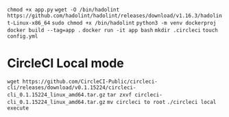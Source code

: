 `chmod +x app.py`
`wget -O /bin/hadolint https://github.com/hadolint/hadolint/releases/download/v1.16.3/hadolint-Linux-x86_64`
`sudo chmod +x /bin/hadolint`
`python3 -m venv dockerproj`
`docker build --tag=app .`
`docker run -it app bash`
`mkdir .circleci`
`touch config.yml`

# CircleCI Local mode
`wget https://github.com/CircleCI-Public/circleci-cli/releases/download/v0.1.15224/circleci-cli_0.1.15224_linux_amd64.tar.gz`
`tar zxvf circleci-cli_0.1.15224_linux_amd64.tar.gz`
`mv circleci to root`
`./circleci local execute`